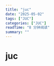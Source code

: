 ```yaml
---
title: "juc"
date: "2025-05-02"
tags: ["JUC"]
categories: ["JUC"]
readTime: "8 分钟阅读"
summary: ""
---
```


# juc
